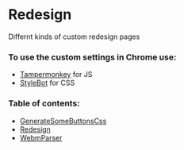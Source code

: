 # Redesign
Differnt kinds of custom redesign pages

### To use the custom settings in Chrome use:

- [Tampermonkey](https://chrome.google.com/webstore/detail/tampermonkey/dhdgffkkebhmkfjojejmpbldmpobfkfo) for JS
- [StyleBot](https://chrome.google.com/webstore/detail/stylebot/oiaejidbmkiecgbjeifoejpgmdaleoha) for CSS

### Table of contents:
- [GenerateSomeButtonsCss](https://github.com/Skevary/SomeScriptsEtc/tree/master/GenerateSomeButtonsCss)
- [Redesign](https://github.com/Skevary/SomeScriptsEtc/tree/master/Redesign)
- [WebmParser](https://github.com/Skevary/SomeScriptsEtc/tree/master/WebmParser)